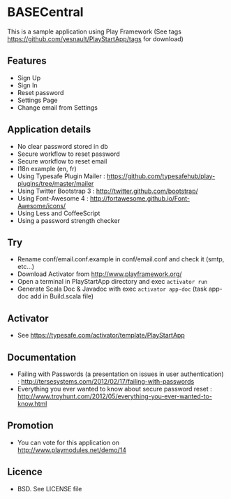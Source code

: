 # BASECentral

This is a sample application using Play Framework (See tags https://github.com/yesnault/PlayStartApp/tags for download)

## Features
* Sign Up
* Sign In
* Reset password
* Settings Page
* Change email from Settings

## Application details
* No clear password stored in db
* Secure workflow to reset password
* Secure workflow to reset email
* I18n example (en, fr)
* Using Typesafe Plugin Mailer : https://github.com/typesafehub/play-plugins/tree/master/mailer
* Using Twitter Bootstrap 3 : http://twitter.github.com/bootstrap/
* Using Font-Awesome 4 : http://fortawesome.github.io/Font-Awesome/icons/
* Using Less and CoffeeScript
* Using a password strength checker

## Try
* Rename conf/email.conf.example in conf/email.conf and check it (smtp, etc...)
* Download Activator from http://www.playframework.org/
* Open a terminal in PlayStartApp directory and exec `activator run`
* Generate Scala Doc & Javadoc with exec `activator app-doc` (task app-doc add in Build.scala file)

## Activator
* See https://typesafe.com/activator/template/PlayStartApp

## Documentation
* Failing with Passwords (a presentation on issues in user authentication) : http://tersesystems.com/2012/02/17/failing-with-passwords
* Everything you ever wanted to know about secure password reset : http://www.troyhunt.com/2012/05/everything-you-ever-wanted-to-know.html

## Promotion
* You can vote for this application on http://www.playmodules.net/demo/14

## Licence
* BSD. See LICENSE file
